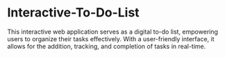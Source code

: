 # Interactive-To-Do-List
This interactive web application serves as a digital to-do list, empowering users to organize their tasks effectively. With a user-friendly interface, it allows for the addition, tracking, and completion of tasks in real-time.
